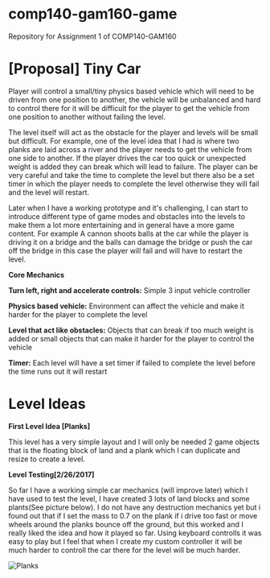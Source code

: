 # comp140-gam160-game
Repository for Assignment 1 of COMP140-GAM160

# [Proposal] Tiny Car

Player will control a small/tiny physics based vehicle which will need to be driven from one position to another, the vehicle will be unbalanced and hard to control there for it will be difficult for the player to get the vehicle from one position to another without failing the level.  

The level itself will act as the obstacle for the player and levels will be small but difficult. For example, one of the level idea that I had is where two planks are laid across a river and the player needs to get the vehicle from one side to another. If the player drives the car too quick or unexpected weight is added they can break which will lead to failure. The player can be very careful and take the time to complete the level but there also be a set timer in which the player needs to complete the level otherwise they will fail and the level will restart.  

Later when I have a working prototype and it's challenging, I can start to introduce different type of game modes and obstacles into the levels to make them a lot more entertaining and in general have a more game content. For example A cannon shoots balls at the car while the player is driving it on a bridge and the balls can damage the bridge or push the car off the bridge in this case the player will fail and will have to restart the level. 

**Core Mechanics**

**Turn left, right and accelerate controls:**
Simple 3 input vehicle controller  
 
**Physics based vehicle:**
Environment can affect the vehicle and make it harder for the player to complete the level 
 
**Level that act like obstacles:**
Objects that can break if too much weight is added or small objects that can make it harder for the player to control the vehicle 
 
**Timer:** 
Each level will have a set timer if failed to complete the level before the time runs out it will restart 

# Level Ideas 

**First Level Idea [Planks]**

This level has a very simple layout and I will only be needed 2 game objects that is the floating block of land and a plank which I can duplicate and resize to create a level. 

**Level Testing[2/26/2017]**

So far I have a working simple car mechanics (will improve later) which I have used to test the level, I have created 3 lots of land blocks and some plants(See picture below). I do not have any destruction mechanics yet but i found out that if I set the mass to 0.7 on the plank if i drive too fast or move wheels around the planks bounce off the ground, but this worked and I really liked the idea and how it played so far. Using keyboard controlls it was easy to play but I feel that when I create my custom controller it will be much harder to controll the car there for the level will be much harder. 

![Planks](http://i.imgur.com/2PPZaEG.png)
